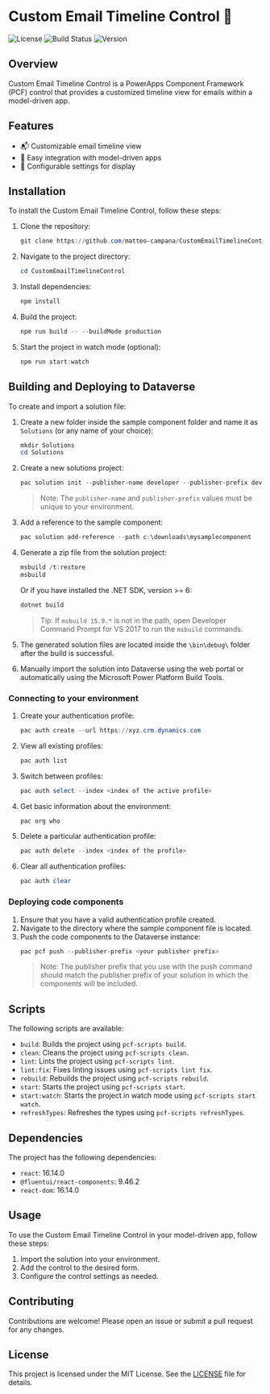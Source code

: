 # Custom Email Timeline Control 📧

![License](https://img.shields.io/badge/license-MIT-blue.svg)
![Build Status](https://img.shields.io/badge/build-passing-brightgreen.svg)
![Version](https://img.shields.io/badge/version-1.0.0-brightgreen.svg)

## Overview

Custom Email Timeline Control is a PowerApps Component Framework (PCF) control that provides a customized timeline view for emails within a model-driven app.

## Features

- 📬 Customizable email timeline view
- 📅 Easy integration with model-driven apps
- 🔧 Configurable settings for display

## Installation

To install the Custom Email Timeline Control, follow these steps:

1. Clone the repository:
    ```powershell
    git clone https://github.com/matteo-campana/CustomEmailTimelineControl.git
    ```
2. Navigate to the project directory:
    ```powershell
    cd CustomEmailTimelineControl
    ```
3. Install dependencies:
    ```powershell
    npm install
    ```
4. Build the project:
    ```powershell
    npm run build -- --buildMode production
    ```
5. Start the project in watch mode (optional):
    ```powershell
    npm run start:watch
    ```

## Building and Deploying to Dataverse

To create and import a solution file:

1. Create a new folder inside the sample component folder and name it as `Solutions` (or any name of your choice):
    ```powershell
    mkdir Solutions
    cd Solutions
    ```
2. Create a new solutions project:
    ```powershell
    pac solution init --publisher-name developer --publisher-prefix dev
    ```
    > Note: The `publisher-name` and `publisher-prefix` values must be unique to your environment.

3. Add a reference to the sample component:
    ```powershell
    pac solution add-reference --path c:\downloads\mysamplecomponent
    ```
4. Generate a zip file from the solution project:
    ```powershell
    msbuild /t:restore
    msbuild
    ```
    Or if you have installed the .NET SDK, version >= 6:
    ```powershell
    dotnet build
    ```
    > Tip: If `msbuild 15.9.*` is not in the path, open Developer Command Prompt for VS 2017 to run the `msbuild` commands.

5. The generated solution files are located inside the `\bin\debug\` folder after the build is successful.

6. Manually import the solution into Dataverse using the web portal or automatically using the Microsoft Power Platform Build Tools.

### Connecting to your environment

1. Create your authentication profile:
    ```powershell
    pac auth create --url https://xyz.crm.dynamics.com
    ```
2. View all existing profiles:
    ```powershell
    pac auth list
    ```
3. Switch between profiles:
    ```powershell
    pac auth select --index <index of the active profile>
    ```
4. Get basic information about the environment:
    ```powershell
    pac org who
    ```
5. Delete a particular authentication profile:
    ```powershell
    pac auth delete --index <index of the profile>
    ```
6. Clear all authentication profiles:
    ```powershell
    pac auth clear
    ```

### Deploying code components

1. Ensure that you have a valid authentication profile created.
2. Navigate to the directory where the sample component file is located.
3. Push the code components to the Dataverse instance:
    ```powershell
    pac pcf push --publisher-prefix <your publisher prefix>
    ```
    > Note: The publisher prefix that you use with the push command should match the publisher prefix of your solution in which the components will be included.

## Scripts

The following scripts are available:

- `build`: Builds the project using `pcf-scripts build`.
- `clean`: Cleans the project using `pcf-scripts clean`.
- `lint`: Lints the project using `pcf-scripts lint`.
- `lint:fix`: Fixes linting issues using `pcf-scripts lint fix`.
- `rebuild`: Rebuilds the project using `pcf-scripts rebuild`.
- `start`: Starts the project using `pcf-scripts start`.
- `start:watch`: Starts the project in watch mode using `pcf-scripts start watch`.
- `refreshTypes`: Refreshes the types using `pcf-scripts refreshTypes`.

## Dependencies

The project has the following dependencies:

- `react`: 16.14.0
- `@fluentui/react-components`: 9.46.2
- `react-dom`: 16.14.0

## Usage

To use the Custom Email Timeline Control in your model-driven app, follow these steps:

1. Import the solution into your environment.
2. Add the control to the desired form.
3. Configure the control settings as needed.

## Contributing

Contributions are welcome! Please open an issue or submit a pull request for any changes.

## License

This project is licensed under the MIT License. See the [LICENSE](LICENSE) file for details.
